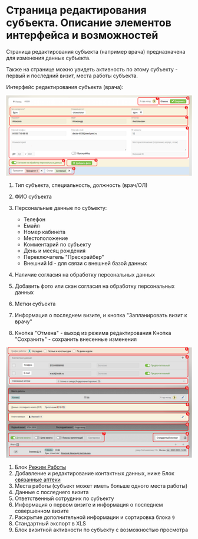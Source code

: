 # Страница редактирования субъекта. Описание элементов интерфейса и возможностей

Страница редактирования субъекта (например врача) предназначена для изменения данных субъекта.

Также на странице можно увидеть активность по этому субъекту - первый и последний визит, места работы субъекта.

Интерфейс редактирования субъекта (врача):

![](../images/database-subject-edit.png)

1. Тип субъекта, специальность, должность (врач/ОЛ)
2. ФИО субъекта
3. Персональные данные по субъекту:

    * Телефон
    * Емайл
    * Номер кабинета
    * Местоположение
    * Комментарий по субъекту
    * День и месяц рождения
    * Переключатель "Прескрайбер"
    * Внешний Id - для связи с внешней базой данных
4. Наличие согласия на обработку персональных данных
5. Добавить фото или скан согласия на обработку персональных данных  
6. Метки субъекта
7. Информация о последнем визите, и кнопка "Запланировать визит к врачу"

8. Кнопка "Отмена" - выход из режима редактирования
   Кнопка "Сохранить" - сохранить внесенные изменения


![](../images/database-subject-edit-daywork.png)


1. Блок [Режим Работы](database-subject-schedule.html)
2. Добавление и редактирование контактных данных, ниже
Блок [связанные аптеки](database-subject-pharmacy.html)
3. Места работы (субъект может иметь больше одного места работы)
4. Данные с последнего визита
5. Ответственный сотрудник по субъекту
6. Информация о первом визите и информация о последнем совершенном визите
7. Раскрытие дополнительной информации и сортировка блока `9`
8. Стандартный экспорт в XLS
9. Блок визитной активности по субъекту с возможностью просмотра
